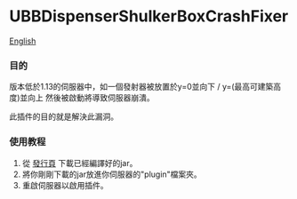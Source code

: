 # UBBDispenserShulkerBoxCrashFixer

[English](./README.md)

### 目的

版本低於1.13的伺服器中，如一個發射器被放置於y=0並向下 / y=(最高可建築高度)並向上 然後被啟動將導致伺服器崩潰。

此插件的目的就是解決此漏洞。

### 使用教程

1. 從 [發行頁](https://github.com/unionofblackbean/UBBDispenserShulkerBoxCrashFixer/releases) 下載已經編譯好的jar。
2. 將你剛剛下載的jar放進你伺服器的"plugin"檔案夾。
3. 重啟伺服器以啟用插件。

